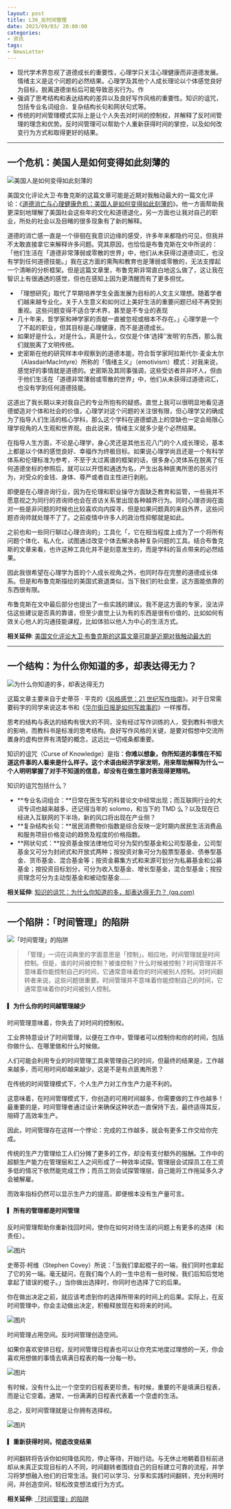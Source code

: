 ```yaml
---
layout: post
title: L36_反时间管理
date: 2023/09/03/ 20:00:00
categories:
- 资讯
tags:
- NewsLetter
---
```


- 现代学术界忽视了道德成长的重要性，心理学只关注心理健康而非道德发展。情绪主义是这个问题的必然结果。心理学及其他个人成长理论以个体感觉良好为目标，脱离道德坐标后可能导致恶劣行为。作
- 强调了思考结构和表达结构的差异以及良好写作风格的重要性。知识的诅咒，包括专业名词组合、复杂结构长句和网状句式等。
- 传统的时间管理模式实际上是让个人失去对时间的控制权，并解释了反时间管理的理念和优势。反时间管理可以帮助个人重新获得时间的掌控，以及如何改变行为方式和取得更好的结果。

---

## 一个危机：美国人是如何变得如此刻薄的

![美国人是如何变得如此刻薄的](https://pics.naaln.com/blog/2023-09-03-43646e.jpeg-basicBlog)

美国文化评论大卫·布鲁克斯的这篇文章可能是近期对我触动最大的一篇文化评论：《[道德消亡与心理健康危机：美国人是如何变得如此刻薄的](https://mp.weixin.qq.com/s/CrxOmiNCYkEpz3Q5nCYsQQ)》。他一方面帮助我更深刻地理解了美国社会这些年的文化和道德退化，另一方面也让我对自己的职业，所处的社会以及目睹的很多现象有了新的解释。

道德的消亡感一直是一个徘徊在我意识边缘的感受，许多年来都隐约可见，但我并不太敢直接拿它来解释许多问题。究其原因，也恰恰是布鲁克斯在文中所说的：「他们生活在「道德非常薄弱或零散的世界」中，他们从未获得过道德词汇，也没有学到任何道德技能。」我在这方面的熏陶和教育也是薄弱或零散的，无法支撑起一个清晰的分析框架。但是这篇文章里，布鲁克斯非常直白地这么做了，这让我在智识上有很通透的感觉，但也在感知上因为更清醒而有了更多担忧。

- 「理想研究」取代了早期培养学生全面发展为目标的人文主义理想。随着学者们越来越专业化，关于人生意义和如何过上美好生活的重要问题已经不再受到重视。这些问题变得不适合学术界，甚至是不专业的表现
- 几十年来，哲学家和神学家的贡献一直被忽视或根本不存在。」心理学是一个了不起的职业，但其目标是心理健康，而不是道德成长。
- 如果好是什么，对是什么，真是什么，仅仅是个体‘选择’‘发明’的东西，那么我们就脱离了文明传统。
- 史密斯在他的研究样本中观察到的道德本能，符合哲学家阿拉斯代尔·麦金太尔（AlasdairMacIntyre）所称的「情绪主义」（emotivism）模式：对我来说，感觉好的事情就是道德的。史密斯及其同事强调，这些受访者并非坏人，但由于他们生活在「道德非常薄弱或零散的世界」中，他们从未获得过道德词汇，也没有学到任何道德技能。

这道出了我长期以来对我自己的专业所抱有的疑惑。直觉上我可以很明显地看见道德塑造对个体和社会的价值，心理学对这个问题的关注很有限，但心理学又的确成为了指导人们生活的核心学科，那么这个学科在道德塑造上的空缺也一定会局限心理学视角的人生观和世界观。由此说来，情绪主义就多少是个必然结果。

在指导人生方面，不论是心理学，身心灵还是其他五花八门的个人成长理论，基本上都是以个体的感觉良好、幸福作为终极目标。如果说心理学尚且还是一个有科学体系和伦理标准为参考，不至于太过离谱的框架的话，很多身心灵体系在脱离了任何道德坐标的参照后，就可以以开悟和通透为名，产生出各种匪夷所思的恶劣行为，对受众的金钱、身体、尊严或者自主性进行剥削。

即便是在心理咨询行业，因为在伦理和职业操守方面缺乏教育和监管，一些我并不愿意视之为同行的咨询师也会在咨访关系里出现各种越界行为。同时心理咨询在面对一些是非问题的时候也比较喜欢向内探寻，但是如果问题真的来自外界，这些问题咨询师就处理不了了。之前疫情中许多人的政治性抑郁就是如此。

之前也和一些同行聊过心理咨询的」工具化「，它在相当程度上成为了一个将所有问题个体化、私人化，试图通过改变个体去解决各种复杂问题的工具。结合布鲁克斯的文章来看，也许这种工具化并不是刻意发生的，而是学科的盲点带来的必然结果。

因此我很希望在心理学为首的个人成长视角之外，也同时存在完整的道德成长体系。但是和布鲁克斯描绘的美国式衰退类似，当下我们的社会里，这方面能依靠的东西很有限。

布鲁克斯在文中最后部分也提出了一些实践的建议。我不是这方面的专家，没法评估这些建议是否真的靠谱，但至少直觉上认为有的东西是很有价值的，比如如何有效关心他人的沟通技能课程，比如体验以他人为中心的生活方式。

**相关延伸**:
[美国文化评论大卫·布鲁克斯的这篇文章可能是近期对我触动最大的](https://m.okjike.com/originalPosts/64f058a68425e0dd3b4c75fa)

---

## 一个结构：为什么你知道的多，却表达得无力？

![为什么你知道的多，却表达得无力](https://pics.naaln.com/blog/2023-09-03-1d0a18.jpeg-basicBlog)

这篇文章主要来自于史蒂芬 · 平克的《[风格感觉：21 世纪写作指南](https://weread.qq.com/web/reader/aff323705e4003aff79a7a2kc81322c012c81e728d9d180)》。对于日常需要码字的同学来说这本书和《[华尔街日报是如何写故事的](https://weread.qq.com/web/reader/e693249071c5f3cbe691779)》一样推荐。

思考的结构与表达的结构有很大的不同，没有经过写作训练的人，受到教科书很大的影响，而教科书是标准的思考结构。良好写作风格的关键，是要对假想中交流所置身的虚构世界有清楚的概念，这远比一切戒条都重要。

知识的诅咒（Curse of Knowledge）是指：**你难以想象，你所知道的事情在不知道这件事的人看来是什么样子。这个术语由经济学家发明，用来帮助解释为什么一个人明明掌握了对手不知道的信息，却没有在做生意时表现得更精明。**

知识的诅咒包括什么？

- **专业名词组合：**日常在医生写的科普论文中经常出现；而互联网行业的大词专词也越来越多，还记得当年的 solomo，和当下的 TMD 么？以及现在已经进入互联网的下半场，新的风口将出现在产业侧？
- **复杂结构长句：**居民消费物价指数是综合反映一定时期内居民生活消费品和服务项目价格变动的趋势及程度的价格指数。
- **网状句式：**投资基金按法律地位可分为契约型基金和公司型基金，公司型基金又可分为封闭式和开放式两种；按投资对象可分为股票型基金、债券型基金、货币基金、混合基金等；按资金募集方式和来源可划分为私募基金和公募基金；按投资目标划分，可分为收入型基金、增长型基金，混合型基金；按投资理念可分为主动型基金和被动型基金……

**相关延伸**:
[知识的诅咒：为什么你知道的多，却表达得无力？ (qq.com)](https://mp.weixin.qq.com/s/UKs8DRAj70jsgq20glJRBg)

---

## 一个陷阱：「时间管理」的陷阱

![「时间管理」的陷阱](https://pics.naaln.com/blog/2023-09-03-7df7b5.jpeg-basicBlog)

> 「管理」一词在词典里的字面意思是「控制」。相应地，时间管理就是时间控制。但是，谁的时间被控制？被谁控制？什么时候被控制？时间管理并不意味着你能控制自己的时间，它通常意味着你的时间被别人控制。对时间翻转者来说，这些问题很重要。时间管理并不意味着你能控制自己的时间，它通常意味着你的时间被别人控制。

#### ▎为什么你的时间越管理越少

时间管理意味着，你失去了对时间的控制权。

工业界特意设计了时间管理，以便在工作中，管理者可以控制你和你的时间，包括你做什么、在哪里做和什么时候做。

人们可能会利用专业的时间管理工具来管理自己的时间，但最终的结果是，工作越来越多，而可用时间却越来越少，这是不是有点匪夷所思？

在传统的时间管理模式下，个人生产力对工作生产力是不利的。

这意味着，在时间管理模式下，你创造的可用时间越多，你需要做的工作也越多！最重要的是，时间管理者通过设计来确保这种状态一直保持下去，最终适得其反，阻碍了高效率生产。

因此，时间管理存在这样一个悖论：完成的工作越多，就会有更多工作交给你完成。

传统的生产力管理给工人们分摊了更多的工作，却没有支付额外的报酬。工作中的超额生产能力在管理层和工人之间形成了一种效率试探。管理层会试探员工在工资多低的情况下依然能完成工作；而员工则会试探管理层，自己能将工作拖延多久才会被解雇。

而效率指标仍然可以显示生产力的提高，即便根本没有生产量可言。

#### ▎所有的管理都是时间管理

反时间管理帮助你重新找回时间，使你在如何对待生活的问题上有更多的选择（和责任）。

![图片](https://pics.naaln.com/blog/2023-09-03-764be8.png-basicBlog)

史蒂芬·柯维（Stephen Covey）所说：「当我们拿起棍子的一端，我们同时也拿起了它的另一端。毫无疑问，在我们每个人的一生中总有一些时候，我们后知后觉地拿起了错误的棍子。」当你做出选择时，你同时也选择了它的后果。

你在做出决定之前，就应该考虑到你的选择所带来的时间上的后果。实际上，在反时间管理中，你会主动做出决定，积极释放现在和将来的时间。

![图片](https://pics.naaln.com/blog/2023-09-03-cc05b6.png-basicBlog)

时间管理占用空间。反时间管理创造空间。

如果你喜欢安排日程，反时间管理日程表也可以让你充实地度过理想的一天，你会喜欢用想做的事情去填满日程表的每一分每一秒。

![图片](https://pics.naaln.com/blog/2023-09-03-86d6a9.png-basicBlog)

有时候，没有什么比一个空空的日程表更珍贵。有时候，重要的不是填满日程表，而是让它空着。通常，一份满满的日程表代表着一个空虚的生活。

总之，反时间管理就是让你拥有选择权。

![图片](https://pics.naaln.com/blog/2023-09-03-b2eca9.png-basicBlog)

#### ▎重新获得时间，彻底改变结果

时间翻转将告诉你如何降低风险，停止等待，开始行动。与无休止地朝着目标前进却从未真正实现目标的人不同，时间翻转者围绕自己的目标建立可靠的流程，并学习将梦想融入他们的日常生活。我们可以学习、分享和实践时间翻转，充分利用时间，并创造空间，轻松改变想法或行为方式。

**相关延伸**:
[「时间管理」的陷阱](https://mp.weixin.qq.com/s/mR3fLD98u8TtUkIG2UtxCw)


